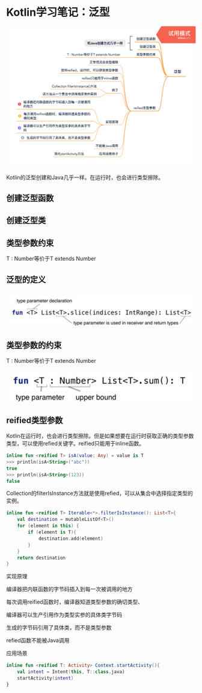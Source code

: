 # Kotlin学习笔记：泛型

![](images\Kotlin-generics0.png)

Kotlin的泛型创建和Java几乎一样。在运行时，也会进行类型擦除。

## 创建泛型函数



## 创建泛型类



## 类型参数约束

T : Number等价于T extends Number 

## 泛型的定义

## ![屏幕快照 2018-12-16 下午3.27.35](images/Kotlin-generics.png)



## 类型参数的约束

T : Number等价于T extends Number 

![kotlin-generics02](images/kotlin-generics02.png)

## reified类型参数

Kotlin在运行时，也会进行类型擦除。但是如果想要在运行时获取正确的类型参数类型，可以使用refied关键字。reified只能用于inline函数。

```kotlin
inline fun <reified T> isA(value: Any) = value is T
>>> println(isA<String>("abc"))
true
>>> println(isA<String>(123))
false
```



Collection的filterIsInstance方法就是使用refied，可以从集合中选择指定类型的实例。

```kotlin
inline fun <reified T> Iterable<*>.filterIsInstance(): List<T>{ 
    val destination = mutableListOf<T>()
	for (element in this) {
		if (element is T){ 
            destination.add(element)
		}
	}
 	return destination
}
```



实现原理

编译器把内联函数的字节码插入到每一次被调用的地方

每次调用reified函数时，编译器知道类型参数的确切类型、

编译器可以生产引用作为类型实参的具体类字节码

生成的字节码引用了具体类，而不是类型参数



refied函数不能被Java调用

应用场景



```kotlin
inline fun <reified T: Activity> Context.startActivity(){
    val intent = Intent(this, T::class.java)
    startActivity(intent)
}
```







